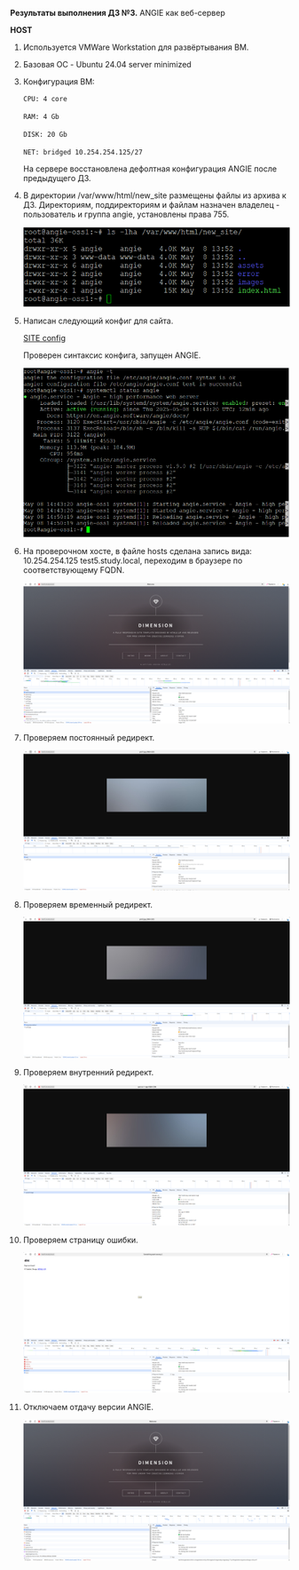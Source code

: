 **Результаты выполнения ДЗ №3.**
ANGIE как веб-сервер

**HOST**
1. Используется VMWare Workstation для развёртывания ВМ.
2. Базовая ОС - Ubuntu 24.04 server minimized
3. Конфигурация ВМ:

   ```
   CPU: 4 core

   RAM: 4 Gb

   DISK: 20 Gb

   NET: bridged 10.254.254.125/27
   ```
   На сервере восстановлена дефолтная конфигурация ANGIE после предыдущего ДЗ.
   
4. В директории /var/www/html/new_site размещены файлы из архива к ДЗ. Директориям, поддиректориям и файлам назначен владелец - пользователь и группа angie, установлены права 755.
   
   ![SITE](https://github.com/ViperOGrind/OTUS_STUDY/blob/main/5.%20Angie%20как%20веб-сервер/Artifacts/site.png)

5. Написан следующий конфиг для сайта.
   
   [SITE config](https://github.com/ViperOGrind/OTUS_STUDY/blob/main/5.%20Angie%20как%20веб-сервер/Artifacts/test5.study.local.conf)

   Проверен синтаксис конфига, запущен ANGIE.

   ![ANGIE pre-check and start](https://github.com/ViperOGrind/OTUS_STUDY/blob/main/5.%20Angie%20как%20веб-сервер/Artifacts/ANGIE_status.png)

6. На проверочном хосте, в файле hosts сделана запись вида: 10.254.254.125 test5.study.local, переходим в браузере по соответствующему FQDN.

   ![SITE web](https://github.com/ViperOGrind/OTUS_STUDY/blob/main/5.%20Angie%20как%20веб-сервер/Artifacts/test5.study.local_root.png)

7. Проверяем постоянный редирект.

   ![301](https://github.com/ViperOGrind/OTUS_STUDY/blob/main/5.%20Angie%20как%20веб-сервер/Artifacts/test5.study.local_301.png)

8. Проверяем временный редирект.

   ![302](https://github.com/ViperOGrind/OTUS_STUDY/blob/main/5.%20Angie%20как%20веб-сервер/Artifacts/test5.study.local_302.png)

9. Проверяем внутренний редирект.

   ![INTERNAL_REDIRECT](https://github.com/ViperOGrind/OTUS_STUDY/blob/main/5.%20Angie%20как%20веб-сервер/Artifacts/test5.study.local_internal_redirect.png)

10. Проверяем страницу ошибки.

    ![404](https://github.com/ViperOGrind/OTUS_STUDY/blob/main/5.%20Angie%20как%20веб-сервер/Artifacts/test5.study.local_error_page.png)

11. Отключаем отдачу версии ANGIE.

    ![SERVER TOKENS OFF](https://github.com/ViperOGrind/OTUS_STUDY/blob/main/5.%20Angie%20как%20веб-сервер/Artifacts/test5.study.local_root_server_tokens_off.png)
